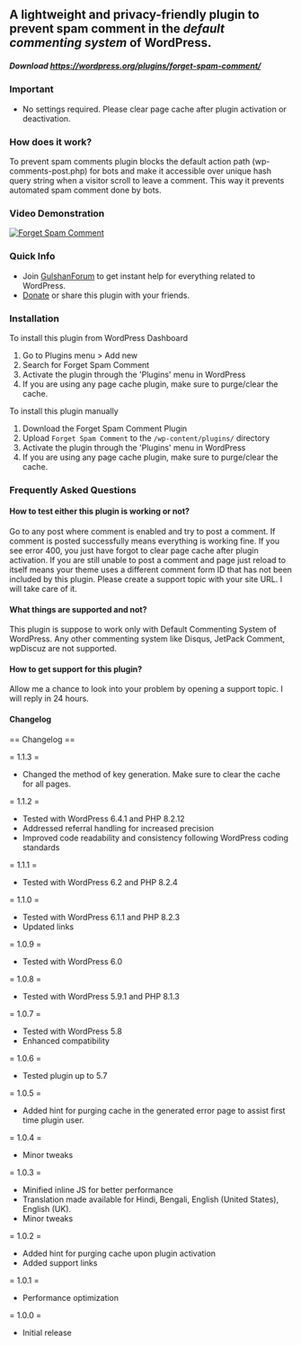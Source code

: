 ## A lightweight and privacy-friendly plugin to prevent spam comment in the *default commenting system* of WordPress.

##### Download https://wordpress.org/plugins/forget-spam-comment/

### Important
* No settings required. Please clear page cache after plugin activation or deactivation.

### How does it work? 
To prevent spam comments plugin blocks the default action path (wp-comments-post.php) for bots and make it accessible over unique hash query string when a visitor scroll to leave a comment. This way it prevents automated spam comment done by bots.

### Video Demonstration 

[![Forget Spam Comment](https://i.imgur.com/RhxL0Ba.png)](https://www.youtube.com/watch?v=uwIfk08GSwk)

### Quick Info 

- Join [GulshanForum](https://help.gulshankumar.net/) to get instant help for everything related to WordPress.
- [Donate](https://www.buymeacoffee.com/gulshan) or share this plugin with your friends.

### Installation 

To install this plugin from WordPress Dashboard

1. Go to Plugins menu > Add new
1. Search for Forget Spam Comment
1. Activate the plugin through the 'Plugins' menu in WordPress
1. If you are using any page cache plugin, make sure to purge/clear the cache.

To install this plugin manually

1. Download the Forget Spam Comment Plugin
1. Upload `Forget Spam Comment` to the `/wp-content/plugins/` directory
1. Activate the plugin through the 'Plugins' menu in WordPress
1. If you are using any page cache plugin, make sure to purge/clear the cache.

### Frequently Asked Questions

#### How to test either this plugin is working or not? 
Go to any post where comment is enabled and try to post a comment. If comment is posted successfully means everything is working fine. If you see error 400, you just have forgot to clear page cache after plugin activation. If you are still unable to post a comment and page just reload to itself means your theme uses a different comment form ID that has not been included by this plugin. Please create a support topic with your site URL. I will take care of it.

####  What things are supported and not? 
This plugin is suppose to work only with Default Commenting System of WordPress. Any other commenting system like Disqus, JetPack Comment, wpDiscuz are not supported. 

####  How to get support for this plugin?
Allow me a chance to look into your problem by opening a support topic. I will reply in 24 hours.

#### Changelog

== Changelog ==

= 1.1.3 =
* Changed the method of key generation. Make sure to clear the cache for all pages.

= 1.1.2 =
* Tested with WordPress 6.4.1 and PHP 8.2.12
* Addressed referral handling for increased precision
* Improved code readability and consistency following WordPress coding standards

= 1.1.1 =
* Tested with WordPress 6.2 and PHP 8.2.4

= 1.1.0 =
* Tested with WordPress 6.1.1 and PHP 8.2.3
* Updated links

= 1.0.9 =
* Tested with WordPress 6.0

= 1.0.8 =
* Tested with WordPress 5.9.1 and PHP 8.1.3

= 1.0.7 =
* Tested with WordPress 5.8
* Enhanced compatibility

= 1.0.6 =
* Tested plugin up to 5.7

= 1.0.5 =
* Added hint for purging cache in the generated error page to assist first time plugin user.

= 1.0.4 =
* Minor tweaks

= 1.0.3 =
* Minified inline JS for better performance
* Translation made available for Hindi, Bengali, English (United States), English (UK).
* Minor tweaks 

= 1.0.2 =
* Added hint for purging cache upon plugin activation
* Added support links

= 1.0.1 =
* Performance optimization

= 1.0.0 =
* Initial release
